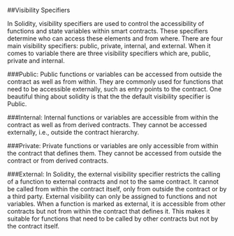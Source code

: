##Visibility Specifiers

In Solidity, visibility specifiers are used to control the accessibility of functions and state variables within smart contracts. These specifiers determine who can access these elements and from where. There are four main visibility specifiers: public, private, internal, and external. When it comes to variable there are three visibility specifiers which are, public, private and internal.

###Public:
Public functions or variables can be accessed from outside the contract as well as from within. They are commonly used for functions that need to be accessible externally, such as entry points to the contract. One beautiful thing about solidity is that the the default visibility specifier is Public.

###Internal:
Internal functions or variables are accessible from within the contract as well as from derived contracts. They cannot be accessed externally, i.e., outside the contract hierarchy.

###Private:
Private functions or variables are only accessible from within the contract that defines them. They cannot be accessed from outside the contract or from derived contracts.

###External:
In Solidity, the external visibility specifier restricts the calling of a function to external contracts and not to the same contract. It cannot be called from within the contract itself, only from outside the contract or by a third party. External visibility can only be assigned to functions and  not variables. When a function is marked as external, it is accessible from other contracts but not from within the contract that defines it. This makes it suitable for functions that need to be called by other contracts but not by the contract itself.


